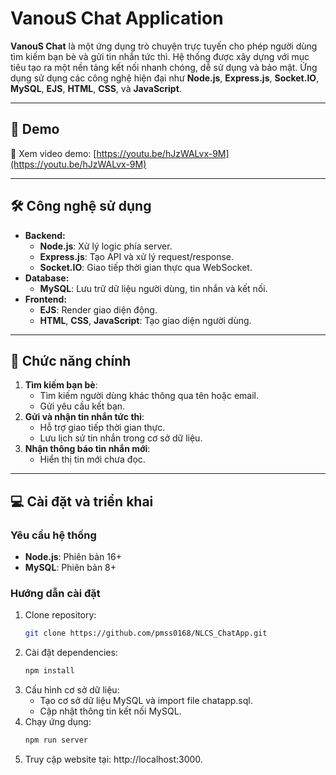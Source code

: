 # VanouS Chat Application

**VanouS Chat** là một ứng dụng trò chuyện trực tuyến cho phép người dùng tìm kiếm bạn bè và gửi tin nhắn tức thì. Hệ thống được xây dựng với mục tiêu tạo ra một nền tảng kết nối nhanh chóng, dễ sử dụng và bảo mật. Ứng dụng sử dụng các công nghệ hiện đại như **Node.js**, **Express.js**, **Socket.IO**, **MySQL**, **EJS**, **HTML**, **CSS**, và **JavaScript**.

---

## 🎥 Demo  

🔗 Xem video demo: [https://youtu.be/hJzWALvx-9M](https://youtu.be/hJzWALvx-9M) 

---

## 🛠️ Công nghệ sử dụng

- **Backend:**
  - **Node.js**: Xử lý logic phía server.
  - **Express.js**: Tạo API và xử lý request/response.
  - **Socket.IO**: Giao tiếp thời gian thực qua WebSocket.
- **Database:**
  - **MySQL**: Lưu trữ dữ liệu người dùng, tin nhắn và kết nối.
- **Frontend:**
  - **EJS**: Render giao diện động.
  - **HTML**, **CSS**, **JavaScript**: Tạo giao diện người dùng.
  
---

## 🌟 Chức năng chính

1. **Tìm kiếm bạn bè**:
   - Tìm kiếm người dùng khác thông qua tên hoặc email.
   - Gửi yêu cầu kết bạn.
2. **Gửi và nhận tin nhắn tức thì**:
   - Hỗ trợ giao tiếp thời gian thực.
   - Lưu lịch sử tin nhắn trong cơ sở dữ liệu.
3. **Nhận thông báo tin nhắn mới**:
   - Hiển thị tin mới chưa đọc.

---

## 💻 Cài đặt và triển khai

### Yêu cầu hệ thống
- **Node.js**: Phiên bản 16+
- **MySQL**: Phiên bản 8+

### Hướng dẫn cài đặt
1. Clone repository:
   ```bash
   git clone https://github.com/pmss0168/NLCS_ChatApp.git
2. Cài đặt dependencies:
   ```bash
   npm install
3. Cấu hình cơ sở dữ liệu:
    - Tạo cơ sở dữ liệu MySQL và import file chatapp.sql.
    - Cập nhật thông tin kết nối MySQL.
4. Chạy ứng dụng:
   ```bash
   npm run server
5. Truy cập website tại: http://localhost:3000.
